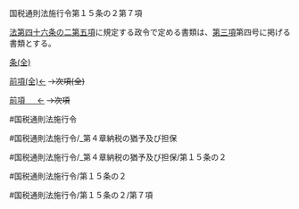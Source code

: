
国税通則法施行令第１５条の２第７項

[法第四十六条の二第五項](国税通則法＿＿＿＿＿第４６条の２第５項)に規定する政令で定める書類は、[第三項](国税通則法施行＿令＿第１５条の２第３項)第四号に掲げる書類とする。

[条(全)](国税通則法施行＿令＿第１５条の２_.md)

[前項(全)←](国税通則法施行＿令＿第１５条の２第６項_.md)  ~~→次項(全)~~

[前項 　 ←](国税通則法施行＿令＿第１５条の２第６項.md)  ~~→次項~~



#国税通則法施行令

#国税通則法施行令/_第４章納税の猶予及び担保

#国税通則法施行令/_第４章納税の猶予及び担保/第１５条の２

#国税通則法施行令/第１５条の２

#国税通則法施行令/第１５条の２/第７項

